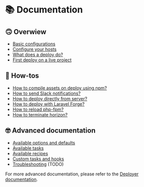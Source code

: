 # 📚 Documentation

## 🙃 Overwiew
* [Basic configurations](basic-configurations.md)
* [Configure your hosts](configure-hosts.md)
* [What does a deploy do?](deploy-task.md)
* [First deploy on a live project](first-deploy.md)

## 🤔 How-tos
* [How to compile assets on deploy using npm?](how-to-npm.md)
* [How to send Slack notifications?](how-to-slack.md)
* [How to deploy directly from server?](how-to-localhost.md)
* [How to deploy with Laravel Forge?](how-to-forge.md)
* [How to reload php-fpm?](how-to-reload-fpm.md)
* [How to terminate horizon?](how-to-horizon.md)

## 🤓 Advanced documentation 
* [Available options and defaults](all-options.md)
* [Available tasks](all-tasks.md)
* [Available recipes](all-recipes.md)
* [Custom tasks and hooks](custom-tasks.md)
* [Troubleshooting](troubleshooting.md) (TODO)

For more advanced documentation, please refer to the [Deployer documentation](https://deployer.org/docs).
